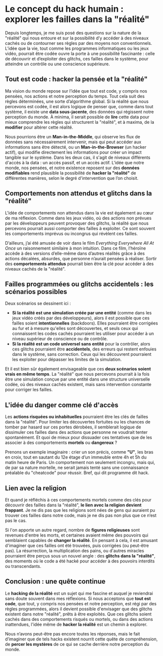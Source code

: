 # Le concept du hack humain : explorer les failles dans la "réalité"

Depuis longtemps, je me suis posé des questions sur la nature de la "réalité" qui nous entoure et sur la possibilité d’y accéder à des niveaux cachés ou de contourner ses règles par des moyens non conventionnels. L’idée que la vie, tout comme les programmes informatiques ou les jeux vidéo, pourrait être codée ouvre la porte à une possibilité fascinante : celle de découvrir et d’exploiter des glitchs, ces failles dans le système, pour atteindre un contrôle ou une conscience supérieure.

## Tout est code : hacker la pensée et la "réalité"

Ma vision du monde repose sur l’idée que tout est code, y compris nos pensées, nos actions et notre perception du temps. Tout cela suit des règles déterminées, une sorte d’algorithme global. Si la réalité que nous percevons est codée, il est alors logique de penser que, comme dans tout système, il existe une **data sous-jacente**, des données qui régissent notre perception du monde. À minima, il serait possible de **lire** cette data pour mieux comprendre les règles qui structurent la "réalité", et à maxima, de la **modifier** pour altérer cette réalité.

Nous pourrions être un **Man-in-the-Middle**, qui observe les flux de données sans nécessairement intervenir, mais qui peut accéder aux informations sans être détecté, ou un **Man-in-the-Browser** (un hacker actif), qui modifie directement les informations pour créer un impact tangible sur le système. Dans les deux cas, il s'agit de niveaux différents d'accès à la data : un accès passif, et un accès actif. L'idée que notre monde, nos pensées, et notre existence reposent sur des **données modifiables** rend plausible la possibilité de **hacker la "réalité"** de différentes manières, selon le degré d'intervention que l’on choisit.

## Comportements non attendus et glitchs dans la "réalité"

L'idée de comportements non attendus dans la vie est également au cœur de ma réflexion. Comme dans les jeux vidéo, où des actions non prévues par les développeurs peuvent provoquer des glitchs, la réalité que nous percevons pourrait aussi comporter des failles à exploiter. Ce sont souvent les comportements imprévus ou incongrus qui révèlent ces failles.

D’ailleurs, j’ai été amusée de voir dans le film *Everything Everywhere All At Once* un raisonnement similaire à mon intuition. Dans ce film, l’héroïne accède à des versions d’elle-même dans d’autres réalités grâce à des actions décalées, absurdes, que personne n’aurait pensées à réaliser. Sortir des **comportements attendus** pourrait bien être la clé pour accéder à des niveaux cachés de la "réalité".

## Failles programmées ou glitchs accidentels : les scénarios possibles

Deux scénarios se dessinent ici :
- **Si la réalité est une simulation créée par une entité** (comme dans les jeux vidéo créés par des développeurs), alors il est possible que ces failles soient **intentionnelles** (backdoors). Elles pourraient être corrigées au fur et à mesure qu'elles sont découvertes, et seuls ceux qui connaissent les codes cachés pourraient les utiliser pour accéder à un niveau supérieur de conscience ou de contrôle.
- **Si la réalité est un code universel sans entité** pour la contrôler, alors ces glitchs pourraient être **accidentels**, des erreurs qui restent enfouies dans le système, sans correction. Ceux qui les découvrent pourraient les exploiter pour dépasser les limites de la simulation.

Et il est bien sûr également envisageable que ces **deux scénarios soient vrais en même temps**. La "réalité" que nous percevons pourrait à la fois être une simulation conçue par une entité dans une structure universelle codée, où des niveaux cachés existent, mais sans intervention constante pour corriger les failles.

## L'idée du danger comme clé d'accès

Les **actions risquées ou inhabituelles** pourraient être les clés de failles dans la "réalité". Pour limiter les découvertes fortuites ou les chances de tomber par hasard sur ces portes dérobées, il semblerait logique de dissimuler ces failles dans des actions que personne ne voudrait tenter spontanément. Et quoi de mieux pour dissuader ces tentatives que de les associer à des comportements **mortels** ou **dangereux** ?

Prenons un exemple imaginaire : crier un son précis, comme **"U"**, les bras en croix, tout en sautant du 12e étage d’un immeuble entre 4h et 5h du matin heure de Paris. Un comportement non seulement incongru, mais qui, de par sa nature mortelle, ne serait jamais tenté sans une connaissance préalable du "cheatcode" pour réussir. Bref, qui dit programme dit hack.

## Lien avec la religion

Et quand je réfléchis à ces comportements mortels comme des clés pour découvrir des failles dans la "réalité", **le lien avec la religion devient frappant**. Je ne dis pas que les religions sont nées de gens qui auraient pu trouver ces failles dans notre code, mais je ne dis pas non plus que ce n’est pas le cas.

Si l'on apporte un autre regard, nombre de **figures religieuses** sont revenues d'entre les morts, et certaines avaient même des pouvoirs qui semblaient capables de **changer la réalité**. En pensant à cela, il est amusant d'imaginer que ces failles ont été trouvées, puis corrigées (ou peut-être pas). La résurrection, la multiplication des pains, ou d'autres miracles pourraient être perçus sous un nouvel angle : des **glitchs dans la "réalité"**, des moments où le code a été hacké pour accéder à des pouvoirs interdits ou transcendants.

## Conclusion : une quête continue

Le **hacking de la réalité** est un sujet qui me fascine et auquel je reviendrai sans doute souvent dans mes réflexions. Si nous acceptons que **tout est code**, que tout, y compris nos pensées et notre perception, est régi par des règles programmées, alors il devient possible d'envisager que des glitchs existent dans notre "réalité", prêts à être exploités. Que ces glitchs soient cachés dans des comportements risqués ou mortels, ou dans des actions inattendues, l'idée même de **hacker la réalité** est un chemin à explorer.

Nous n’avons peut-être pas encore toutes les réponses, mais le fait d’imaginer que de tels hacks existent nourrit cette quête de compréhension, de **percer les mystères** de ce qui se cache derrière notre perception du monde.
